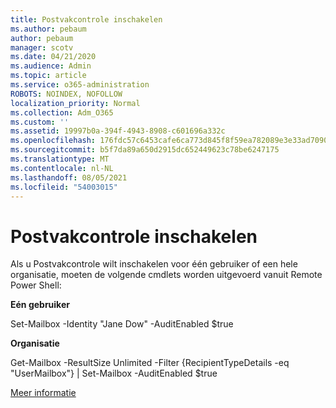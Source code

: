 ```yaml
---
title: Postvakcontrole inschakelen
ms.author: pebaum
author: pebaum
manager: scotv
ms.date: 04/21/2020
ms.audience: Admin
ms.topic: article
ms.service: o365-administration
ROBOTS: NOINDEX, NOFOLLOW
localization_priority: Normal
ms.collection: Adm_O365
ms.custom: ''
ms.assetid: 19997b0a-394f-4943-8908-c601696a332c
ms.openlocfilehash: 176fdc57c6453cafe6ca773d845f8f59ea782089e3e33ad70909ed495aa1a8c4
ms.sourcegitcommit: b5f7da89a650d2915dc652449623c78be6247175
ms.translationtype: MT
ms.contentlocale: nl-NL
ms.lasthandoff: 08/05/2021
ms.locfileid: "54003015"
---
```

# <a name="enable-mailbox-auditing"></a>Postvakcontrole inschakelen

Als u Postvakcontrole wilt inschakelen voor één gebruiker of een hele organisatie, moeten de volgende cmdlets worden uitgevoerd vanuit Remote Power Shell:
  
 **Eén gebruiker**
  
Set-Mailbox -Identity "Jane Dow" -AuditEnabled $true
  
 **Organisatie**
  
Get-Mailbox -ResultSize Unlimited -Filter {RecipientTypeDetails -eq "UserMailbox"} | Set-Mailbox -AuditEnabled $true
  
[Meer informatie](https://docs.microsoft.com/microsoft-365/compliance/enable-mailbox-auditing)
  

